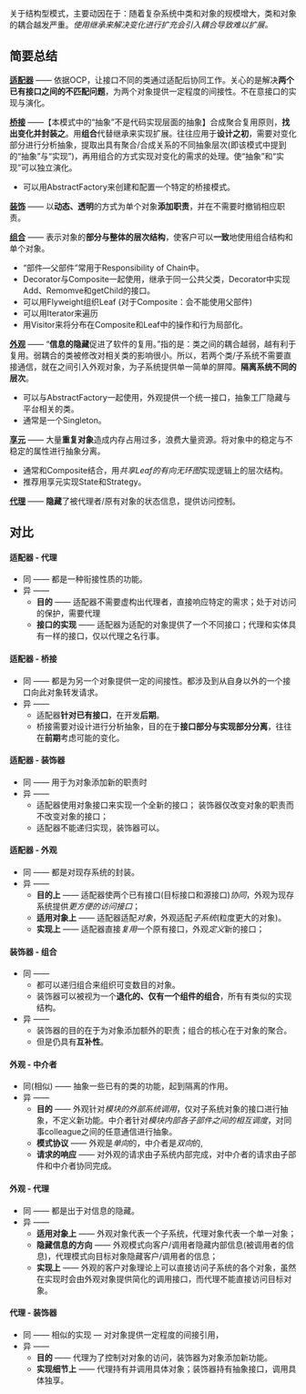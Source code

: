 关于结构型模式，主要动因在于：随着复杂系统中类和对象的规模增大，类和对象的耦合越发严重。*使用继承来解决变化进行扩充会引入耦合导致难以扩展。*

## 简要总结
[**适配器**](./Adapter/适配器.md "查看适配器模式的说明") —— 依据OCP，让接口不同的类通过适配后协同工作。关心的是解决**两个已有接口之间的不匹配问题**，为两个对象提供一定程度的间接性。不在意接口的实现与演化。

[**桥接**](./Bridge/桥接.md "查看桥接模式的说明") ——【本模式中的“抽象”不是代码实现层面的抽象】合成聚合复用原则，**找出变化并封装之**。用**组合**代替继承来实现扩展。往往应用于**设计之初**，需要对变化部分进行分析抽象，提取出具有聚合/合成关系的不同抽象层次(即该模式中提到的“抽象”与“实现”)，再用组合的方式实现对变化的需求的处理。使“抽象”和“实现”可以独立演化。
+ 可以用AbstractFactory来创建和配置一个特定的桥接模式。

[**装饰**](.//Decorator/装饰器.md "查看装饰器模式的说明") —— 以**动态、透明**的方式为单个对象**添加职责**，并在不需要时撤销相应职责。

[**组合**](./Composite/组合.md "查看组合模式的说明") —— 表示对象的**部分与整体的层次结构**，使客户可以**一致**地使用组合结构和单个对象。
+ “部件—父部件”常用于Responsibility of Chain中。
+ Decorator与Composite一起使用，继承于同一公共父类，Decorator中实现Add、Remomve和getChild的接口。
+ 可以用Flyweight组织Leaf (对于Composite：会不能使用父部件)
+ 可以用Iterator来遍历
+ 用Visitor来将分布在Composite和Leaf中的操作和行为局部化。

[**外观**](./Facade/外观.md "查看外观模式的说明") —— “**信息的隐藏**促进了软件的复用。”指的是：类之间的耦合越弱，越有利于复用。弱耦合的类被修改对相关类的影响很小。所以，若两个类/子系统不需要直接通信，就在之间引入外观对象，为子系统提供单一简单的屏障。**隔离系统不同的层次**。
+ 可以与AbstractFactory一起使用，外观提供一个统一接口，抽象工厂隐藏与平台相关的类。
+ 通常是一个Singleton。

[**享元**](./Flyweight/享元.md "查看享元模式的说明") —— 大量**重复对象**造成内存占用过多，浪费大量资源。将对象中的稳定与不稳定的属性进行抽象分离。
+ 通常和Composite结合，用*共享Leaf的有向无环图*实现逻辑上的层次结构。
+ 推荐用享元实现State和Strategy。

[**代理**](./Proxy/代理.md "查看代理模式的说明") —— **隐藏**了被代理者/原有对象的状态信息，提供访问控制。

## 对比
#### 适配器 - 代理
+ 同 —— 都是一种衔接性质的功能。
+ 异 ——
     + **目的** —— 适配器不需要虚构出代理者，直接响应特定的需求；处于对访问的保护，需要代理
     + **接口的实现** —— 适配器为适配的对象提供了一个不同接口；代理和实体具有一样的接口，仅以代理之名行事。

#### 适配器 - 桥接
+ 同 —— 都是为另一个对象提供一定的间接性。都涉及到从自身以外的一个接口向此对象转发请求。
+ 异 ——
     + 适配器**针对已有接口**，在开发**后期**。
     + 桥接需要对设计进行分析抽象，目的在于**接口部分与实现部分分离**，往往在**前期**考虑可能的变化。

#### 适配器 - 装饰器
+ 同 —— 用于为对象添加新的职责时
+ 异 ——
     + 适配器使用对象接口来实现一个全新的接口； 装饰器仅改变对象的职责而不改变对象的接口；
     + 适配器不能递归实现，装饰器可以。

#### 适配器 - 外观
+ 同 —— 都是对现存系统的封装。
+ 异 ——
     + **目的上** —— 适配器使两个已有接口(目标接口和源接口)*协同*，外观为现存系统提供*更方便的访问接口*；
     + **适用对象上** —— 适配器适配*对象*，外观适配*子系统*(粒度更大的对象)。
     + **实现上** —— 适配器直接*复用*一个原有接口，外观*定义*新的接口；
     
#### 装饰器 - 组合
+ 同 ——
     + 都可以递归组合来组织可变数目的对象。
     + 装饰器可以被视为一个**退化的、仅有一个组件的组合**，所有有类似的实现结构。
+ 异 ——
     + 装饰器的目的在于为对象添加额外的职责；组合的核心在于对象的聚合。
     + 但是仍具有**互补性**。
     
#### 外观 - 中介者
+ 同(相似) —— 抽象一些已有的类的功能，起到隔离的作用。
+ 异 —— 
     + **目的** —— 外观针对*模块的外部系统调用*，仅对子系统对象的接口进行抽象，不定义新功能。中介者针对*模块内部各子部件之间的相互调度*，对同事colleague之间的任意通信进行抽象。
     + **模式协议** —— 外观是*单向*的，中介者是*双向*的,
     + **请求的响应** —— 对外观的请求由子系统内部完成，对中介者的请求由子部件和中介者协同完成。

#### 外观 - 代理
+ 同 —— 都是出于对信息的隐藏。
+ 异 ——
     + **适用对象上** —— 外观对象代表一个子系统，代理对象代表一个单一对象；
     + **隐藏信息的方向** —— 外观模式向客户/调用者隐藏内部信息(被调用者的信息)，代理模式向目标对象隐藏客户/调用者的信息；
     + **实现上** —— 外观的客户对象理论上可以直接访问子系统的各个对象，虽然在实现时会由外观对象提供简化的调用接口，而代理不能直接访问目标对象。

#### 代理 - 装饰器
+ 同 —— 相似的实现 — 对对象提供一定程度的间接引用，
+ 异 ——
     + **目的** —— 代理为了控制对对象的访问，装饰器为对象添加新功能。
     + **实现细节上** —— 代理持有并调用具体对象；装饰器持有抽象接口，调用具体独享。